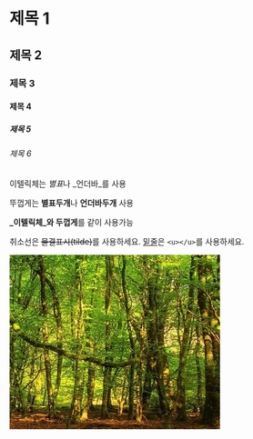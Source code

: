 # 제목 1
## 제목 2
### 제목 3
#### 제목 4
##### 제목 5
###### 제목 6


이텔릭체는 *별표*나 _언더바_를 사용  


뚜껍게는 **별표두개**나 __언더바두개__ 사용
  
  
**_이텔릭체_와 두껍게**를 같이 사용가능


취소선은 ~~물결표시(tilde)~~를 사용하세요.
<u>밑줄</u>은 `<u></u>`를 사용하세요.



![Forest](./images/iForest.PNG)
